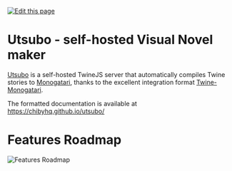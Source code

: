 [![Edit this page](https://img.shields.io/badge/gh-edit-red?logo=github)](https://github.com/chibyhq/utsubo/edit/master/docs/README.md)

# Utsubo - self-hosted Visual Novel maker

[Utsubo](https://www.britannica.com/topic/Utsubo-monogatari) is a self-hosted TwineJS server that automatically compiles Twine stories to [Monogatari](https://monogatari.io/), thanks to the excellent integration format  [Twine-Monogatari](https://github.com/haroldo-ok/twine-monogatari).

The formatted documentation is available at https://chibyhq.github.io/utsubo/

# Features Roadmap

![Features Roadmap](http://www.plantuml.com/plantuml/proxy?src=https://raw.github.com/chibyhq/utsubo/master/docs/feature-roadmap.puml)

